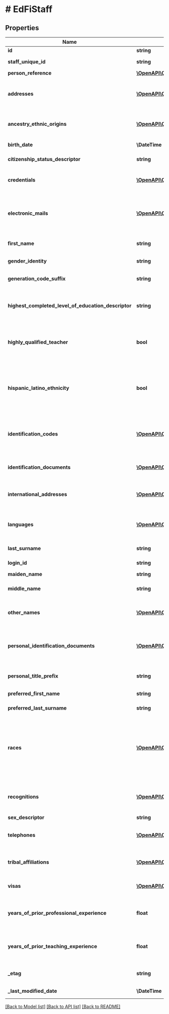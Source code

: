 # # EdFiStaff

## Properties

Name | Type | Description | Notes
------------ | ------------- | ------------- | -------------
**id** | **string** |  | [optional]
**staff_unique_id** | **string** | A unique alphanumeric code assigned to a staff. |
**person_reference** | [**\OpenAPI\Client\Model\EdFiPersonReference**](EdFiPersonReference.md) |  | [optional]
**addresses** | [**\OpenAPI\Client\Model\EdFiStaffAddress[]**](EdFiStaffAddress.md) | An unordered collection of staffAddresses. The set of elements that describes an address, including the street address, city, state, and ZIP code. | [optional]
**ancestry_ethnic_origins** | [**\OpenAPI\Client\Model\EdFiStaffAncestryEthnicOrigin[]**](EdFiStaffAncestryEthnicOrigin.md) | An unordered collection of staffAncestryEthnicOrigins. The original peoples or cultures with which the individual identifies. | [optional]
**birth_date** | **\DateTime** | The month, day, and year on which an individual was born. | [optional]
**citizenship_status_descriptor** | **string** | An indicator of whether or not the person is a U.S. citizen. | [optional]
**credentials** | [**\OpenAPI\Client\Model\EdFiStaffCredential[]**](EdFiStaffCredential.md) | An unordered collection of staffCredentials. The legal document giving authorization to perform teaching assignment services. | [optional]
**electronic_mails** | [**\OpenAPI\Client\Model\EdFiStaffElectronicMail[]**](EdFiStaffElectronicMail.md) | An unordered collection of staffElectronicMails. The numbers, letters, and symbols used to identify an electronic mail (e-mail) user within the network to which the individual or organization belongs. | [optional]
**first_name** | **string** | A name given to an individual at birth, baptism, or during another naming ceremony, or through legal change. |
**gender_identity** | **string** | The gender the staff member identifies themselves as. | [optional]
**generation_code_suffix** | **string** | An appendage, if any, used to denote an individual&#39;s generation in his family (e.g., Jr., Sr., III). | [optional]
**highest_completed_level_of_education_descriptor** | **string** | The extent of formal instruction an individual has received (e.g., the highest grade in school completed or its equivalent or the highest degree received). | [optional]
**highly_qualified_teacher** | **bool** | An indication of whether a teacher is classified as highly qualified for his/her assignment according to state definition. This attribute indicates the teacher is highly qualified for ALL Sections being taught. | [optional]
**hispanic_latino_ethnicity** | **bool** | An indication that the individual traces his or her origin or descent to Mexico, Puerto Rico, Cuba, Central, and South America, and other Spanish cultures, regardless of race. The term, \&quot;Spanish origin,\&quot; can be used in addition to \&quot;Hispanic or Latino.\&quot; | [optional]
**identification_codes** | [**\OpenAPI\Client\Model\EdFiStaffIdentificationCode[]**](EdFiStaffIdentificationCode.md) | An unordered collection of staffIdentificationCodes. A unique number or alphanumeric code assigned to a staff member by a school, school system, a state, or other agency or entity. | [optional]
**identification_documents** | [**\OpenAPI\Client\Model\EdFiStaffIdentificationDocument[]**](EdFiStaffIdentificationDocument.md) | An unordered collection of staffIdentificationDocuments. Describe the documentation of citizenship. | [optional]
**international_addresses** | [**\OpenAPI\Client\Model\EdFiStaffInternationalAddress[]**](EdFiStaffInternationalAddress.md) | An unordered collection of staffInternationalAddresses. The set of elements that describes an international address. | [optional]
**languages** | [**\OpenAPI\Client\Model\EdFiStaffLanguage[]**](EdFiStaffLanguage.md) | An unordered collection of staffLanguages. The language(s) the individual uses to communicate. It is strongly recommended that entries use only ISO 639-2 language codes. | [optional]
**last_surname** | **string** | The name borne in common by members of a family. |
**login_id** | **string** | The login ID for the user; used for security access control interface. | [optional]
**maiden_name** | **string** | The individual&#39;s maiden name. | [optional]
**middle_name** | **string** | A secondary name given to an individual at birth, baptism, or during another naming ceremony. | [optional]
**other_names** | [**\OpenAPI\Client\Model\EdFiStaffOtherName[]**](EdFiStaffOtherName.md) | An unordered collection of staffOtherNames. Other names (e.g., alias, nickname, previous legal name) associated with a person. | [optional]
**personal_identification_documents** | [**\OpenAPI\Client\Model\EdFiStaffPersonalIdentificationDocument[]**](EdFiStaffPersonalIdentificationDocument.md) | An unordered collection of staffPersonalIdentificationDocuments. The documents presented as evident to verify one&#39;s personal identity; for example: drivers license, passport, birth certificate, etc. | [optional]
**personal_title_prefix** | **string** | A prefix used to denote the title, degree, position, or seniority of the individual. | [optional]
**preferred_first_name** | **string** | The first name the individual prefers, if different from their legal first name | [optional]
**preferred_last_surname** | **string** | The last name the individual prefers, if different from their legal last name | [optional]
**races** | [**\OpenAPI\Client\Model\EdFiStaffRace[]**](EdFiStaffRace.md) | An unordered collection of staffRaces. The general racial category which most clearly reflects the individual&#39;s recognition of his or her community or with which the individual most identifies. The way this data element is listed, it must allow for multiple entries so that each individual can specify all appropriate races. | [optional]
**recognitions** | [**\OpenAPI\Client\Model\EdFiStaffRecognition[]**](EdFiStaffRecognition.md) | An unordered collection of staffRecognitions. Recognitions given to the staff for accomplishments in a co-curricular or extracurricular activity. | [optional]
**sex_descriptor** | **string** | The birth sex of the staff member. | [optional]
**telephones** | [**\OpenAPI\Client\Model\EdFiStaffTelephone[]**](EdFiStaffTelephone.md) | An unordered collection of staffTelephones. The 10-digit telephone number, including the area code, for the person. | [optional]
**tribal_affiliations** | [**\OpenAPI\Client\Model\EdFiStaffTribalAffiliation[]**](EdFiStaffTribalAffiliation.md) | An unordered collection of staffTribalAffiliations. An American Indian tribe with which the staff member is affiliated. | [optional]
**visas** | [**\OpenAPI\Client\Model\EdFiStaffVisa[]**](EdFiStaffVisa.md) | An unordered collection of staffVisas. An indicator of a non-US citizen&#39;s Visa type. | [optional]
**years_of_prior_professional_experience** | **float** | The total number of years that an individual has previously held a similar professional position in one or more education institutions prior to the current school year. | [optional]
**years_of_prior_teaching_experience** | **float** | The total number of years that an individual has previously held a teaching position in one or more education institutions prior to the current school year. | [optional]
**_etag** | **string** | A unique system-generated value that identifies the version of the resource. | [optional]
**_last_modified_date** | **\DateTime** | The date and time the resource was last modified. | [optional]

[[Back to Model list]](../../README.md#models) [[Back to API list]](../../README.md#endpoints) [[Back to README]](../../README.md)
